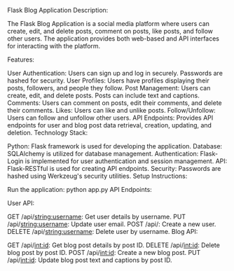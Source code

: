 Flask Blog Application
Description:

The Flask Blog Application is a social media platform where users can create, edit, and delete posts, comment on posts, like posts, and follow other users. The application provides both web-based and API interfaces for interacting with the platform.

Features:

User Authentication: Users can sign up and log in securely. Passwords are hashed for security.
User Profiles: Users have profiles displaying their posts, followers, and people they follow.
Post Management: Users can create, edit, and delete posts. Posts can include text and captions.
Comments: Users can comment on posts, edit their comments, and delete their comments.
Likes: Users can like and unlike posts.
Follow/Unfollow: Users can follow and unfollow other users.
API Endpoints: Provides API endpoints for user and blog post data retrieval, creation, updating, and deletion.
Technology Stack:

Python: Flask framework is used for developing the application.
Database: SQLAlchemy is utilized for database management.
Authentication: Flask-Login is implemented for user authentication and session management.
API: Flask-RESTful is used for creating API endpoints.
Security: Passwords are hashed using Werkzeug's security utilities.
Setup Instructions:

Run the application: python app.py
API Endpoints:

User API:

GET /api/<string:username>: Get user details by username.
PUT /api/<string:username>: Update user email.
POST /api/: Create a new user.
DELETE /api/<string:username>: Delete user by username.
Blog API:

GET /api/<int:id>: Get blog post details by post ID.
DELETE /api/<int:id>: Delete blog post by post ID.
POST /api/<int:id>: Create a new blog post.
PUT /api/<int:id>: Update blog post text and captions by post ID.
